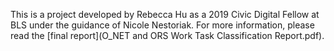 This is a project developed by Rebecca Hu as a 2019 Civic Digital Fellow at BLS under the guidance of Nicole Nestoriak. For more information, please read the [final report](O_NET and ORS Work Task Classification Report.pdf).
